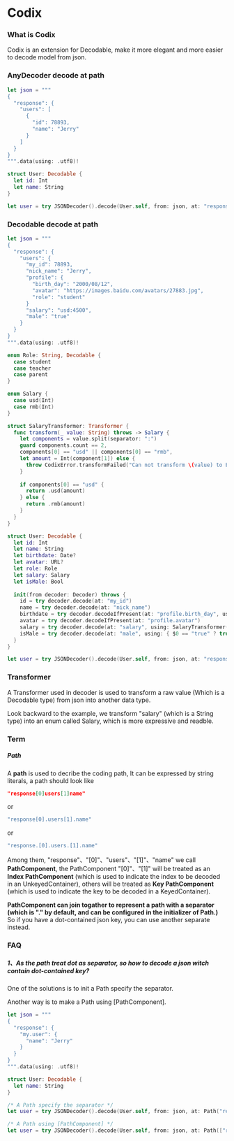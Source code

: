 # Codix

### What is Codix

Codix is an extension for Decodable, make it more elegant and more easier to decode model from json.

### AnyDecoder decode at path

```swift
let json = """
{
  "response": {
    "users": [
      {
        "id": 78893,
        "name": "Jerry"
      }
    ]
  }
}
""".data(using: .utf8)!

struct User: Decodable {
  let id: Int
  let name: String
}

let user = try JSONDecoder().decode(User.self, from: json, at: "response.users[0]")
```

### Decodable decode at path

```swift
let json = """
{
  "response": {
    "users": {
      "my_id": 78893,
      "nick_name": "Jerry",
      "profile": {
        "birth_day": "2000/08/12",
        "avatar": "https://images.baidu.com/avatars/27883.jpg",
        "role": "student"
      }
      "salary": "usd:4500",
      "male": "true"
    }
  }
}
""".data(using: .utf8)!

enum Role: String, Decodable {
  case student
  case teacher
  case parent
}

enum Salary {
  case usd(Int)
  case rmb(Int)
}

struct SalaryTransformer: Transformer {
  func transform(_ value: String) throws -> Salary {
    let components = value.split(separator: ":")
    guard components.count == 2,
    components[0] == "usd" || components[0] == "rmb",
    let amount = Int(component[1]) else {
      throw CodixError.transformFailed("Can not transform \(value) to Enum Salary")
    }
    
    if components[0] == "usd" {
      return .usd(amount)
    } else {
      return .rmb(amount)
    }
  }
}

struct User: Decodable {
  let id: Int
  let name: String
  let birthdate: Date?
  let avatar: URL?
  let role: Role
  let salary: Salary
  let isMale: Bool
  
  init(from decoder: Decoder) throws {
    id = try decoder.decode(at: "my_id")
    name = try decoder.decode(at: "nick_name")
    birthdate = try decoder.decodeIfPresent(at: "profile.birth_day", using: DateFromString(format: "yyyy/MM/dd"))
    avatar = try decoder.decodeIfPresent(at: "profile.avatar")
    salary = try decoder.decode(at: "salary", using: SalaryTransformer())
    isMale = try decoder.decode(at: "male", using: { $0 == "true" ? true : false })
  }
}

let user = try JSONDecoder().decode(User.self, from: json, at: "response.users[0]")
```

### Transformer

A Transformer used in decoder is used to transform a raw value (Which is a Decodable type) from json into another data type.

Look backward to the example, we transform "salary" (which is a String type) into an enum called Salary, which is more expressive and readble.



### Term

##### Path

A **path** is used to decribe the coding path, It can be expressed by string literals, a path should look like

```	json
"response[0]users[1]name"
```

or

```swift
"response[0].users[1].name"
```

or

```swift
"response.[0].users.[1].name"
```

Among them, "response"、"[0]"、"users"、"[1]"、"name" we call **PathComponent**, the PathComponent "[0]"、"[1]" will be treated as an **Index PathComponent** (which is used to indicate the index to be decoded in an UnkeyedContainer), others will be treated as **Key PathComponent** (which is used to indicate the key to be decoded in a KeyedContainer).

**PathComponent can join togather to represent a path with a separator (which is "." by default, and can be configured  in the initializer of Path.)** So if you have a dot-contained json key, you can use another separate instead.

### FAQ

##### 1、As the path treat dot as separator, so how to decode a json witch contain dot-contained key?

One of the solutions is to init a Path specify the separator.

Another way is to make a Path using [PathComponent].

```swift
let json = """
{
  "response": {
    "my.user": {
      "name": "Jerry"
    }
  }
}
""".data(using: .utf8)!

struct User: Decodable {
  let name: String
}

/* A Path specify the separator */
let user = try JSONDecoder().decode(User.self, from: json, at: Path("response/my.user", separator: "/"))

/* A Path using [PathComponent] */
let user = try JSONDecoder().decode(User.self, from: json, at: Path(["respsonse", "my.user"]))
```

